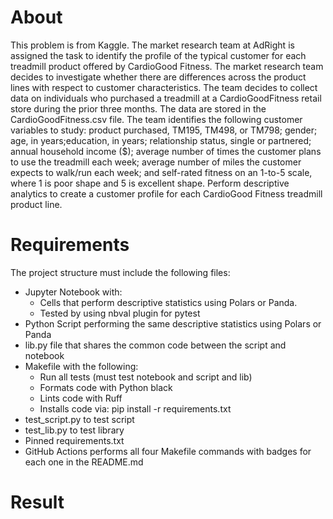 <!-- [![Format](https://github.com/nogibjj/IDS706_w3_Individual_Project1/actions/workflows/format.yml/badge.svg)](https://github.com/nogibjj/IDS706_w3_Individual_Project1/actions/workflows/format.yml)[![Install](https://github.com/nogibjj/IDS706_w3_Individual_Project1/actions/workflows/install.yml/badge.svg)](https://github.com/nogibjj/IDS706_w3_Individual_Project1/actions/workflows/install.yml)[![Lint](https://github.com/nogibjj/IDS706_w3_Individual_Project1/actions/workflows/lint.yml/badge.svg)](https://github.com/nogibjj/IDS706_w3_Individual_Project1/actions/workflows/lint.yml)[![Test](https://github.com/nogibjj/IDS706_w3_Individual_Project1/actions/workflows/test.yml/badge.svg)](https://github.com/nogibjj/IDS706_w3_Individual_Project1/actions/workflows/test.yml) -->
# About
This problem is from Kaggle. The market research team at AdRight is assigned the task to identify the profile of the typical customer for each treadmill product offered by CardioGood Fitness. The market research team decides to investigate whether there are differences across the product lines with respect to customer characteristics. The team decides to collect data on individuals who purchased a treadmill at a CardioGoodFitness retail store during the prior three months. The data are stored in the CardioGoodFitness.csv file. The team identifies the following customer variables to study: product purchased, TM195, TM498, or TM798; gender; age, in years;education, in years; relationship status, single or partnered; annual household income ($); average number of times the customer plans to use the treadmill each week; average number of miles the customer expects to walk/run each week; and self-rated fitness on an 1-to-5 scale, where 1 is poor shape and 5 is excellent shape. Perform descriptive analytics to create a customer profile for each CardioGood Fitness treadmill product line.

# Requirements
The project structure must include the following files:
- Jupyter Notebook with:
    - Cells that perform descriptive statistics using Polars or Panda.
    - Tested by using nbval plugin for pytest
- Python Script performing the same descriptive statistics using Polars or Panda
- lib.py file that shares the common code between the script and notebook
- Makefile with the following:
    - Run all tests (must test notebook and script and lib)
    - Formats code with Python black
    - Lints code with Ruff
    - Installs code via:  pip install -r requirements.txt
- test_script.py to test script
- test_lib.py to test library
- Pinned requirements.txt
- GitHub Actions performs all four Makefile commands with badges for each one in the README.md

# Result
